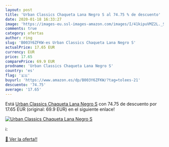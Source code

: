 ```yaml
---
layout: post
title: 'Urban Classics Chaqueta Lana Negro S al 74.75 % de descuento'
date: 2020-01-18 16:33:27
image: 'https://images-eu.ssl-images-amazon.com/images/I/41kipuVMZ2L._SL200_.jpg'
comments: true
category: ofertas
author: ring
slug: 'B003Y6ZFKW-es Urban Classics Chaqueta Lana Negro S'
actualPrice: 17.65 EUR
currency: EUR
price: 17.65
comparePrice: 69.9 EUR
prodname: 'Urban Classics Chaqueta Lana Negro S'
country: 'es'
flag: '🇪🇸'
buyurl: 'https://www.amazon.es/dp/B003Y6ZFKW/?tag=tolees-21'
descuento: '74.75'
average: '17.65'
---
```


Está [Urban Classics Chaqueta Lana Negro S](https://www.amazon.es/dp/B003Y6ZFKW/?tag=tolees-21) con 74.75 de descuento por 17.65 EUR (original: 69.9 EUR) en el siguiente enlace!

[![Urban Classics Chaqueta Lana Negro S](https://images-eu.ssl-images-amazon.com/images/I/41kipuVMZ2L._SL200_.jpg)](https://www.amazon.es/dp/B003Y6ZFKW/?tag=tolees-21)

ℹ️:


[🛒 Ver la oferta!!](https://www.amazon.es/dp/B003Y6ZFKW/?tag=tolees-21)
